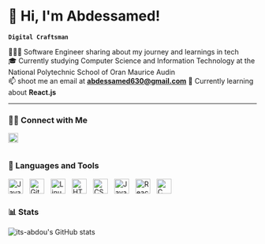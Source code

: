 # 👋 Hi, I'm Abdessamed!

**`Digital Craftsman`**

👨🏻‍💻 Software Engineer sharing about my journey and learnings in tech<br/>
🎓 Currently studying Computer Science and Information Technology at the National Polytechnic School of Oran Maurice Audin<br/>
📫 shoot me an email at **abdessamed630@gmail.com**
💭 Currently learning about **React.js**

---

### 🤝🏻  Connect with Me

<a href="https://www.linkedin.com/in/abdessamed-benaidja-02977a291/" target="blank"><img align="left" alt="Java" width="20px" height="20px" style="padding-right:10px;" src="https://raw.githubusercontent.com/rahuldkjain/github-profile-readme-generator/master/src/images/icons/Social/linked-in-alt.svg"/></a><br/>

#

### 🧰 Languages and Tools

<img align="left" alt="Java" width="30px" style="padding-right:10px;" src="https://cdn.jsdelivr.net/gh/devicons/devicon/icons/java/java-original.svg"/>
<img align="left" alt="Git" width="30px" style="padding-right:10px;" src="https://cdn.jsdelivr.net/gh/devicons/devicon/icons/git/git-original.svg" />
<img align="left" alt="Linux" width="30px" style="padding-right:10px;" src="https://cdn.jsdelivr.net/gh/devicons/devicon/icons/linux/linux-original.svg" />
<img align="left" alt="HTML" width="30px" style="padding-right:10px;" src="https://cdn.jsdelivr.net/gh/devicons/devicon/icons/html5/html5-plain.svg" />
<img align="left" alt="CSS" width="30px" style="padding-right:10px;" src="https://cdn.jsdelivr.net/gh/devicons/devicon/icons/css3/css3-plain.svg" />
<img align="left" alt="JavaScript" width="30px" style="padding-right:10px;" src="https://cdn.jsdelivr.net/gh/devicons/devicon/icons/javascript/javascript-plain.svg" />
<img align="left" alt="React" width="30px" style="padding-right:10px;" src="https://cdn.jsdelivr.net/gh/devicons/devicon/icons/react/react-original.svg" />
<img align="left" alt="C" width="30px" style="padding-right:10px;" src="https://cdn.jsdelivr.net/gh/devicons/devicon@latest/icons/c/c-original.svg" /><br/>

#

### 📊 Stats

![ its-abdou's GitHub stats](https://github-readme-stats.vercel.app/api?username=its-abdou&show_icons=true&theme=gruvbox)
